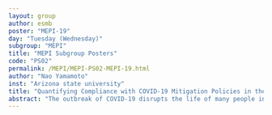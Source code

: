 ```yaml
---
layout: group
author: esmb
poster: "MEPI-19"
day: "Tuesday (Wednesday)"
subgroup: "MEPI"
title: "MEPI Subgroup Posters"
code: "PS02"
permalink: /MEPI/MEPI-PS02-MEPI-19.html
author: "Nao Yamamoto"
inst: "Arizona state university"
title: "Quantifying Compliance with COVID-19 Mitigation Policies in the US"
abstract: "The outbreak of COVID-19 disrupts the life of many people in the world. In response to this global pandemic, governments in the United States had implemented COVID-19 mitigation policies. However, those policies, which were designed to slow the spread of COVID-19, and its compliance, have varied across the states, which led to spatial and temporal heterogeneity in COVID-19 spread. This study aims to proposea spatio-temporal model for quantifying compliance with the US COVID-19 mitigation policies at a regional level. To achieve this goal, a partial differential equation is developed and validated with the COVID-19 data. The proposed model describes the combined effects of transboundary spread among state clusters and human mobilities on the transmission of COVID-19. The model may inform policymakers as they decide how to react to future outbreaks."
---
```

